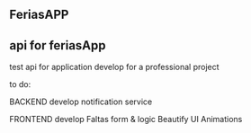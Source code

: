 ## FeriasAPP

## api for feriasApp

test api for application develop for a professional project

to do:
 
 BACKEND
    develop notification service

FRONTEND
    develop Faltas form & logic
    Beautify UI
    Animations
